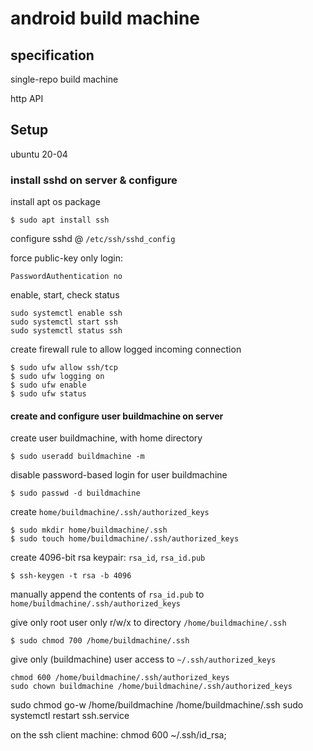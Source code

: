 # android build machine

## specification

single-repo build machine

http API

## Setup

ubuntu 20-04

### install sshd on server & configure

install apt os package    
```
$ sudo apt install ssh
```
  
configure sshd @ `/etc/ssh/sshd_config`  

force public-key only login:  
```
PasswordAuthentication no
```

enable, start, check status  

```
sudo systemctl enable ssh  
sudo systemctl start ssh  
sudo systemctl status ssh  
```

create firewall rule to allow logged incoming connection  
```
$ sudo ufw allow ssh/tcp 
$ sudo ufw logging on  
$ sudo ufw enable  
$ sudo ufw status  
```

#### create and configure user buildmachine on server

create user buildmachine, with home directory
```
$ sudo useradd buildmachine -m
```

disable password-based login for user buildmachine
```
$ sudo passwd -d buildmachine
```

create `home/buildmachine/.ssh/authorized_keys`  
```
$ sudo mkdir home/buildmachine/.ssh  
$ sudo touch home/buildmachine/.ssh/authorized_keys  
```

create 4096-bit rsa keypair: `rsa_id`, `rsa_id.pub`
```
$ ssh-keygen -t rsa -b 4096
```

manually append the contents of `rsa_id.pub` to `home/buildmachine/.ssh/authorized_keys`  

give only root user only r/w/x to directory `/home/buildmachine/.ssh`
```
$ sudo chmod 700 /home/buildmachine/.ssh
```

give only (buildmachine) user access to `~/.ssh/authorized_keys` 
```
chmod 600 /home/buildmachine/.ssh/authorized_keys  
sudo chown buildmachine /home/buildmachine/.ssh/authorized_keys  
```


sudo chmod go-w /home/buildmachine /home/buildmachine/.ssh 
sudo systemctl restart ssh.service

on the ssh client machine:
chmod 600 ~/.ssh/id_rsa;